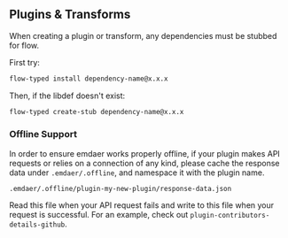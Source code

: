## Plugins & Transforms

When creating a plugin or transform, any dependencies must be stubbed for flow.

First try:

```sh
flow-typed install dependency-name@x.x.x
```

Then, if the libdef doesn't exist:

```sh
flow-typed create-stub dependency-name@x.x.x
```

### Offline Support
In order to ensure emdaer works properly offline, if your plugin makes API requests or relies on a connection of any kind, please cache the response data under `.emdaer/.offline`, and namespace it with the plugin name.
```
.emdaer/.offline/plugin-my-new-plugin/response-data.json
```
Read this file when your API request fails and write to this file when your request is successful. For an example, check out `plugin-contributors-details-github`.
